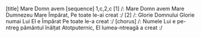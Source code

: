 [title] Mare Domn avem
[sequence] 1,c,2,c
[1]
/: Mare Domn avem
Mare Dumnezeu
Mare Împărat,
Pe toate le-ai creat :/
[2]
/: Glorie Domnului
Glorie numai Lui
El e Împărat
Pe toate le-a creat :/
[chorus]
/: Numele Lui e pe-ntreg pământul înălțat
Atotputernic, El lumea-ntreagă a creat :/

